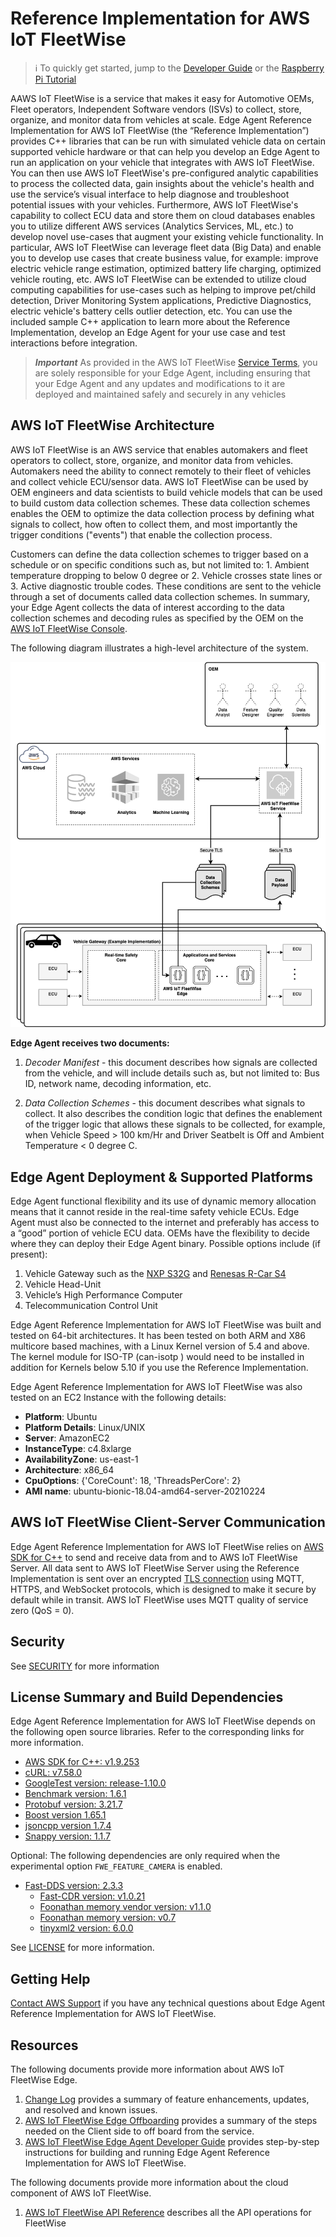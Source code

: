 Reference Implementation for AWS IoT FleetWise 
======================

>   ℹ️  To quickly get started, jump to the [Developer Guide](./docs/dev-guide/edge-agent-dev-guide.md)
  or the [Raspberry Pi Tutorial](./docs/rpi-tutorial/raspberry-pi-tutorial.md)

AAWS IoT FleetWise is a service that makes it easy for Automotive OEMs, Fleet operators, Independent Software vendors (ISVs)  to collect, store, organize, and monitor data from vehicles at scale. Edge Agent Reference Implementation for AWS IoT FleetWise (the “Reference Implementation”) provides C++ libraries that can be run with simulated vehicle data on certain supported vehicle hardware or that can help you develop an Edge Agent to run  an application on your vehicle that integrates with AWS IoT FleetWise. You can then use AWS IoT FleetWise's pre-configured analytic capabilities to process the collected data, gain insights about the vehicle's health and use the service’s visual interface to help diagnose and troubleshoot potential issues with your vehicles. Furthermore, AWS IoT FleetWise's capability to collect ECU data and store them on cloud databases enables you to utilize different AWS services (Analytics Services, ML, etc.) to develop novel use-cases that augment your existing vehicle functionality.
In particular, AWS IoT FleetWise can leverage fleet data (Big Data) and enable you to develop use cases that create business value, for example: improve electric vehicle range estimation, optimized battery life charging, optimized vehicle routing, etc. AWS IoT FleetWise can be extended to utilize cloud computing capabilities for use-cases such as helping to improve pet/child detection, Driver Monitoring System applications, Predictive Diagnostics, electric vehicle's battery cells outlier detection, etc.
You can use the included sample C++ application to learn more about the Reference Implementation, develop an Edge Agent for your use case and test interactions before integration.


> _**Important**_ 
> As provided in the AWS IoT FleetWise [Service Terms](https://aws.amazon.com/service-terms/), you are solely responsible for your Edge Agent, including ensuring that your Edge Agent and any updates and modifications to it are deployed and maintained safely and securely in any vehicles 

## AWS IoT FleetWise Architecture

AWS IoT FleetWise is an AWS service that enables automakers and fleet operators to collect, store, organize, and monitor data from vehicles. Automakers need the ability to connect remotely to their fleet of vehicles and collect vehicle ECU/sensor data. AWS IoT FleetWise can be used by OEM engineers and data scientists to build vehicle models that can be used to build custom data collection schemes. These data collection schemes enables the OEM to optimize the data collection process by defining what signals to collect, how often to collect them, and most importantly the trigger conditions ("events") that enable the collection process.

Customers can define the data collection schemes to trigger based on a schedule or on specific conditions such as, but not limited to: 1. Ambient temperature dropping to below 0 degree or 2. Vehicle crosses state lines or 3. Active diagnostic trouble codes. These conditions are sent to the vehicle through a set of documents called data collection schemes. In summary, your  Edge Agent collects the data of interest according to the data collection schemes and decoding rules as specified by the OEM on the
[AWS IoT FleetWise Console](https://aws.amazon.com/iot-fleetwise/).

The  following diagram illustrates a high-level architecture of the system.





<img src="./docs/iot-FleetWise-architecture.png" />



**Edge Agent receives two documents:**

1. *Decoder Manifest* - this document describes how signals are collected from the vehicle, and will include details such as, but not limited to: Bus ID, network name, decoding information, etc. 

2. *Data Collection Schemes* - this document describes what signals to collect. It also describes the condition logic that defines the enablement of the trigger logic that allows these signals to be collected, for example, when Vehicle Speed > 100 km/Hr and Driver Seatbelt is Off and Ambient Temperature <  0 degree C. 

## Edge Agent Deployment & Supported Platforms

Edge Agent functional flexibility and its use of dynamic memory allocation means that it cannot reside in the real-time safety vehicle ECUs. Edge Agent must also be connected to the internet and preferably has access to a “good” portion of vehicle ECU data. OEMs have the flexibility to decide where they can deploy their  Edge Agent binary. Possible options include (if present):

1. Vehicle Gateway such as the [NXP S32G](https://www.nxp.com/products/processors-and-microcontrollers/arm-processors/s32g-vehicle-network-processors/s32g2-processors-for-vehicle-networking:S32G2) and [Renesas R-Car S4](https://www.renesas.com/jp/en/products/automotive-products/automotive-system-chips-socs/rtp8a779f0askb0sp2s-r-car-s4-reference-boardspider)
2. Vehicle Head-Unit
3. Vehicle’s High Performance Computer
4. Telecommunication Control Unit



Edge Agent Reference Implementation for AWS IoT FleetWise was built and tested on 64-bit architectures. It has been tested on both ARM and X86 multicore based machines, with a Linux Kernel version of 5.4 and above. The kernel module for ISO-TP (can-isotp ) would need to be installed in addition for Kernels below 5.10 if you use the Reference Implementation.

Edge Agent Reference Implementation for AWS IoT FleetWise was also tested on an EC2 Instance with the following details:


- **Platform**: Ubuntu
- **Platform Details**: Linux/UNIX
- **Server**: AmazonEC2
- **InstanceType**: c4.8xlarge
- **AvailabilityZone**: us-east-1
- **Architecture**: x86_64
- **CpuOptions**: {'CoreCount': 18, 'ThreadsPerCore': 2}
- **AMI name**: ubuntu-bionic-18.04-amd64-server-20210224



## AWS IoT FleetWise Client-Server Communication

Edge Agent Reference Implementation for AWS IoT FleetWise relies on [AWS SDK for C++](https://github.com/aws/aws-sdk-cpp) to send and receive data from and to AWS IoT FleetWise Server. All data sent to AWS IoT FleetWise Server using the Reference Implementation is sent over an encrypted [TLS connection](https://docs.aws.amazon.com/iot/latest/developerguide/data-encryption.html) using MQTT, HTTPS, and WebSocket protocols, which is designed to make it secure by default while in transit. AWS IoT FleetWise uses MQTT quality of service zero (QoS = 0).



## Security

See [SECURITY](./SECURITY.md) for more information



## License Summary and Build Dependencies
Edge Agent Reference Implementation for AWS IoT FleetWise depends on the following open source libraries. Refer to the corresponding links for more information.

* [AWS SDK for C++: v1.9.253](https://github.com/aws/aws-sdk-cpp)
* [cURL: v7.58.0](https://github.com/curl/curl)
* [GoogleTest version: release-1.10.0](https://github.com/google/googletest)
* [Benchmark version: 1.6.1](https://github.com/google/benchmark)
* [Protobuf version: 3.21.7](https://github.com/protocolbuffers/protobuf)
* [Boost version 1.65.1](https://github.com/boostorg/boost)
* [jsoncpp version 1.7.4](https://github.com/open-source-parsers/jsoncpp)
* [Snappy version: 1.1.7](https://github.com/google/snappy)

Optional: The following dependencies are only required when the experimental option `FWE_FEATURE_CAMERA` is enabled.

* [Fast-DDS version: 2.3.3](https://github.com/eProsima/Fast-DDS.git)
  * [Fast-CDR version: v1.0.21](https://github.com/eProsima/Fast-CDR.git)
  * [Foonathan memory vendor version: v1.1.0](https://github.com/eProsima/foonathan_memory_vendor.git)
  * [Foonathan memory version: v0.7](https://github.com/foonathan/memory)
  * [tinyxml2 version: 6.0.0](https://github.com/leethomason/tinyxml2.git)

See [LICENSE](./LICENSE) for more information.



## Getting Help

[Contact AWS Support](https://aws.amazon.com/contact-us/) if you have any technical questions about Edge Agent Reference Implementation for AWS IoT FleetWise.



## Resources

The following documents provide more information about AWS IoT FleetWise Edge.

1. [Change Log](./CHANGELOG.md) provides a summary of feature enhancements, updates, and resolved and known issues.
2. [AWS IoT FleetWise Edge Offboarding](./docs/AWS-IoTFleetWiseOffboarding.md) provides a summary of the steps needed on the Client side to off board from the service.
3. [AWS IoT FleetWise Edge Agent Developer Guide](./docs/dev-guide/edge-agent-dev-guide.md) provides step-by-step instructions for building and running Edge Agent Reference Implementation for AWS IoT FleetWise.

The following documents provide more information about the cloud component of AWS IoT FleetWise.
1. [AWS IoT FleetWise API Reference](https://docs.aws.amazon.com/iot-fleetwise/latest/APIReference/Welcome.html) describes all the API operations for FleetWise
